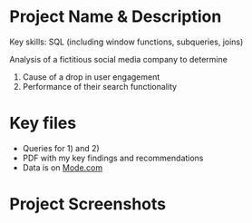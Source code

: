 # Project Name & Description
Key skills: SQL (including window functions, subqueries, joins)

Analysis of a fictitious social media company to determine  
1) Cause of a drop in user engagement
2) Performance of their search functionality

# Key files
- Queries for 1) and 2)  
- PDF with my key findings and recommendations 
- Data is on [Mode.com](https://mode.com/sql-tutorial/sql-business-analytics-training)

# Project Screenshots

